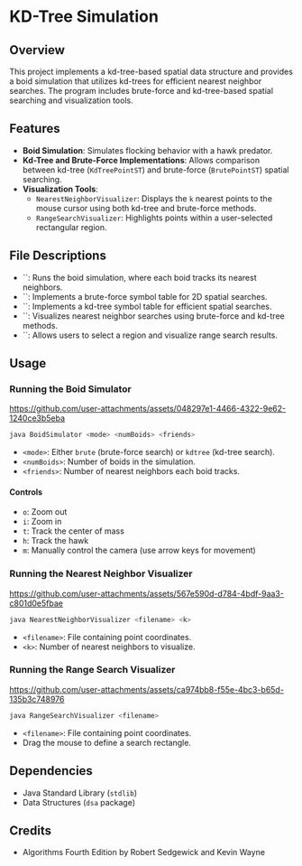 # KD-Tree Simulation

## Overview

This project implements a kd-tree-based spatial data structure and provides a boid simulation that utilizes kd-trees for efficient nearest neighbor searches. The program includes brute-force and kd-tree-based spatial searching and visualization tools.

## Features

- **Boid Simulation**: Simulates flocking behavior with a hawk predator.
- **Kd-Tree and Brute-Force Implementations**: Allows comparison between kd-tree (`KdTreePointST`) and brute-force (`BrutePointST`) spatial searching.
- **Visualization Tools**:
  - `NearestNeighborVisualizer`: Displays the `k` nearest points to the mouse cursor using both kd-tree and brute-force methods.
  - `RangeSearchVisualizer`: Highlights points within a user-selected rectangular region.

## File Descriptions

- \`\`: Runs the boid simulation, where each boid tracks its nearest neighbors.
- \`\`: Implements a brute-force symbol table for 2D spatial searches.
- \`\`: Implements a kd-tree symbol table for efficient spatial searches.
- \`\`: Visualizes nearest neighbor searches using brute-force and kd-tree methods.
- \`\`: Allows users to select a region and visualize range search results.

## Usage

### Running the Boid Simulator


https://github.com/user-attachments/assets/048297e1-4466-4322-9e62-1240ce3b5eba


```sh
java BoidSimulator <mode> <numBoids> <friends>
```

- `<mode>`: Either `brute` (brute-force search) or `kdtree` (kd-tree search).
- `<numBoids>`: Number of boids in the simulation.
- `<friends>`: Number of nearest neighbors each boid tracks.

#### Controls

- `o`: Zoom out
- `i`: Zoom in
- `t`: Track the center of mass
- `h`: Track the hawk
- `m`: Manually control the camera (use arrow keys for movement)

### Running the Nearest Neighbor Visualizer


https://github.com/user-attachments/assets/567e590d-d784-4bdf-9aa3-c801d0e5fbae


```sh
java NearestNeighborVisualizer <filename> <k>
```

- `<filename>`: File containing point coordinates.
- `<k>`: Number of nearest neighbors to visualize.

### Running the Range Search Visualizer


https://github.com/user-attachments/assets/ca974bb8-f55e-4bc3-b65d-135b3c748976


```sh
java RangeSearchVisualizer <filename>
```

- `<filename>`: File containing point coordinates.
- Drag the mouse to define a search rectangle.

## Dependencies

- Java Standard Library (`stdlib`)
- Data Structures (`dsa` package)

## Credits

- Algorithms Fourth Edition by Robert Sedgewick and Kevin Wayne
